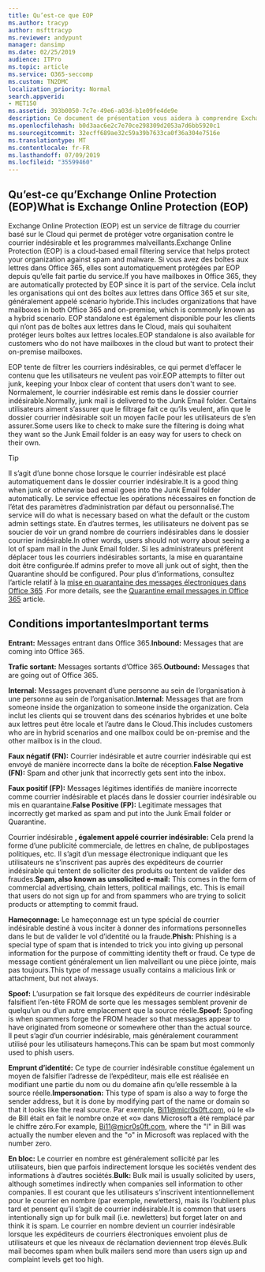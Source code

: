 ```yaml
---
title: Qu’est-ce que EOP
ms.author: tracyp
author: msfttracyp
ms.reviewer: andypunt
manager: dansimp
ms.date: 02/25/2019
audience: ITPro
ms.topic: article
ms.service: O365-seccomp
ms.custom: TN2DMC
localization_priority: Normal
search.appverid:
- MET150
ms.assetid: 393b0050-7c7e-49e6-a03d-b1e09fe4de9e
description: Ce document de présentation vous aidera à comprendre Exchange Online Protection (EOP) et quelques termes importants. Ceci s’applique aux clients Office 365 qui protègent les boîtes aux lettres Exchange Online hébergées dans le Cloud et les clients autonomes EOP qui protègent les boîtes aux lettres locales telles qu’Exchange Server 2016.
ms.openlocfilehash: b0d3aac6e2c7e70ce298309d2053a7d6bb5920c1
ms.sourcegitcommit: 32ecff689ae32c59a39b7633ca0f36a304e7516e
ms.translationtype: MT
ms.contentlocale: fr-FR
ms.lasthandoff: 07/09/2019
ms.locfileid: "35599460"
---
```

## <a name="what-is-exchange-online-protection-eop"></a><span data-ttu-id="bb49f-104">Qu’est-ce qu’Exchange Online Protection (EOP)</span><span class="sxs-lookup"><span data-stu-id="bb49f-104">What is Exchange Online Protection (EOP)</span></span>

<span data-ttu-id="bb49f-105">Exchange Online Protection (EOP) est un service de filtrage du courrier basé sur le Cloud qui permet de protéger votre organisation contre le courrier indésirable et les programmes malveillants.</span><span class="sxs-lookup"><span data-stu-id="bb49f-105">Exchange Online Protection (EOP) is a cloud-based email filtering service that helps protect your organization against spam and malware.</span></span> <span data-ttu-id="bb49f-106">Si vous avez des boîtes aux lettres dans Office 365, elles sont automatiquement protégées par EOP depuis qu’elle fait partie du service.</span><span class="sxs-lookup"><span data-stu-id="bb49f-106">If you have mailboxes in Office 365, they are automatically protected by EOP since it is part of the service.</span></span> <span data-ttu-id="bb49f-107">Cela inclut les organisations qui ont des boîtes aux lettres dans Office 365 et sur site, généralement appelé scénario hybride.</span><span class="sxs-lookup"><span data-stu-id="bb49f-107">This includes organizations that have mailboxes in both Office 365 and on-premise, which is commonly known as a hybrid scenario.</span></span> <span data-ttu-id="bb49f-108">EOP standalone est également disponible pour les clients qui n’ont pas de boîtes aux lettres dans le Cloud, mais qui souhaitent protéger leurs boîtes aux lettres locales.</span><span class="sxs-lookup"><span data-stu-id="bb49f-108">EOP standalone is also available for customers who do not have mailboxes in the cloud but want to protect their on-premise mailboxes.</span></span> 

<span data-ttu-id="bb49f-109">EOP tente de filtrer les courriers indésirables, ce qui permet d’effacer le contenu que les utilisateurs ne veulent pas voir.</span><span class="sxs-lookup"><span data-stu-id="bb49f-109">EOP attempts to filter out junk, keeping your Inbox clear of content that users don't want to see.</span></span> <span data-ttu-id="bb49f-110">Normalement, le courrier indésirable est remis dans le dossier courrier indésirable.</span><span class="sxs-lookup"><span data-stu-id="bb49f-110">Normally, junk mail is delivered to the Junk Email folder.</span></span> <span data-ttu-id="bb49f-111">Certains utilisateurs aiment s’assurer que le filtrage fait ce qu’ils veulent, afin que le dossier courrier indésirable soit un moyen facile pour les utilisateurs de s’en assurer.</span><span class="sxs-lookup"><span data-stu-id="bb49f-111">Some users like to check to make sure the filtering is doing what they want so the Junk Email folder is an easy way for users to check on their own.</span></span>  

> [!TIP]
> <span data-ttu-id="bb49f-112">Il s’agit d’une bonne chose lorsque le courrier indésirable est placé automatiquement dans le dossier courrier indésirable.</span><span class="sxs-lookup"><span data-stu-id="bb49f-112">It is a good thing when junk or otherwise bad email goes into the Junk Email folder automatically.</span></span> <span data-ttu-id="bb49f-113">Le service effectue les opérations nécessaires en fonction de l’état des paramètres d’administration par défaut ou personnalisé.</span><span class="sxs-lookup"><span data-stu-id="bb49f-113">The service will do what is necessary based on what the default or the custom admin settings state.</span></span> <span data-ttu-id="bb49f-114">En d’autres termes, les utilisateurs ne doivent pas se soucier de voir un grand nombre de courriers indésirables dans le dossier courrier indésirable.</span><span class="sxs-lookup"><span data-stu-id="bb49f-114">In other words, users should not worry about seeing a lot of spam mail in the Junk Email folder.</span></span> <span data-ttu-id="bb49f-115">Si les administrateurs préfèrent déplacer tous les courriers indésirables sortants, la mise en quarantaine doit être configurée.</span><span class="sxs-lookup"><span data-stu-id="bb49f-115">If admins prefer to move all junk out of sight, then the Quarantine should be configured.</span></span> <span data-ttu-id="bb49f-116">Pour plus d’informations, consultez l’article relatif à la [mise en quarantaine des messages électroniques dans Office 365](../quarantine-email-messages.md) .</span><span class="sxs-lookup"><span data-stu-id="bb49f-116">For more details, see the [Quarantine email messages in Office 365](../quarantine-email-messages.md) article.</span></span>

## <a name="important-terms"></a><span data-ttu-id="bb49f-117">Conditions importantes</span><span class="sxs-lookup"><span data-stu-id="bb49f-117">Important terms</span></span>

<span data-ttu-id="bb49f-118">**Entrant:** Messages entrant dans Office 365.</span><span class="sxs-lookup"><span data-stu-id="bb49f-118">**Inbound:** Messages that are coming into Office 365.</span></span>

<span data-ttu-id="bb49f-119">**Trafic sortant:** Messages sortants d’Office 365.</span><span class="sxs-lookup"><span data-stu-id="bb49f-119">**Outbound:** Messages that are going out of Office 365.</span></span>

<span data-ttu-id="bb49f-120">**Internal:** Messages provenant d’une personne au sein de l’organisation à une personne au sein de l’organisation.</span><span class="sxs-lookup"><span data-stu-id="bb49f-120">**Internal:** Messages that are from someone inside the organization to someone inside the organization.</span></span> <span data-ttu-id="bb49f-121">Cela inclut les clients qui se trouvent dans des scénarios hybrides et une boîte aux lettres peut être locale et l’autre dans le Cloud.</span><span class="sxs-lookup"><span data-stu-id="bb49f-121">This includes customers who are in hybrid scenarios and one mailbox could be on-premise and the other mailbox is in the cloud.</span></span>

<span data-ttu-id="bb49f-122">**Faux négatif (FN):** Courrier indésirable et autre courrier indésirable qui est envoyé de manière incorrecte dans la boîte de réception.</span><span class="sxs-lookup"><span data-stu-id="bb49f-122">**False Negative (FN):** Spam and other junk that incorrectly gets sent into the inbox.</span></span>

<span data-ttu-id="bb49f-123">**Faux positif (FP):** Messages légitimes identifiés de manière incorrecte comme courrier indésirable et placés dans le dossier courrier indésirable ou mis en quarantaine.</span><span class="sxs-lookup"><span data-stu-id="bb49f-123">**False Positive (FP):** Legitimate messages that incorrectly get marked as spam and put into the Junk Email folder or Quarantine.</span></span>

<span data-ttu-id="bb49f-124">Courrier indésirable **, également appelé courrier indésirable:** Cela prend la forme d’une publicité commerciale, de lettres en chaîne, de publipostages politiques, etc. Il s’agit d’un message électronique indiquant que les utilisateurs ne s’inscrivent pas auprès des expéditeurs de courrier indésirable qui tentent de solliciter des produits ou tentent de valider des fraudes.</span><span class="sxs-lookup"><span data-stu-id="bb49f-124">**Spam, also known as unsolicited e-mail:** This comes in the form of commercial advertising, chain letters, political mailings, etc. This is email that users do not sign up for and from spammers who are trying to solicit products or attempting to commit fraud.</span></span>

<span data-ttu-id="bb49f-125">**Hameçonnage:** Le hameçonnage est un type spécial de courrier indésirable destiné à vous inciter à donner des informations personnelles dans le but de valider le vol d’identité ou la fraude.</span><span class="sxs-lookup"><span data-stu-id="bb49f-125">**Phish:** Phishing is a special type of spam that is intended to trick you into giving up personal information for the purpose of committing identity theft or fraud.</span></span> <span data-ttu-id="bb49f-126">Ce type de message contient généralement un lien malveillant ou une pièce jointe, mais pas toujours.</span><span class="sxs-lookup"><span data-stu-id="bb49f-126">This type of message usually contains a malicious link or attachment, but not always.</span></span>

<span data-ttu-id="bb49f-127">**Spoof:** L’usurpation se fait lorsque des expéditeurs de courrier indésirable falsifient l’en-tête FROM de sorte que les messages semblent provenir de quelqu’un ou d’un autre emplacement que la source réelle.</span><span class="sxs-lookup"><span data-stu-id="bb49f-127">**Spoof:** Spoofing is when spammers forge the FROM header so that messages appear to have originated from someone or somewhere other than the actual source.</span></span> <span data-ttu-id="bb49f-128">Il peut s’agir d’un courrier indésirable, mais généralement couramment utilisé pour les utilisateurs hameçons.</span><span class="sxs-lookup"><span data-stu-id="bb49f-128">This can be spam but most commonly used to phish users.</span></span>

<span data-ttu-id="bb49f-129">**Emprunt d’identité:** Ce type de courrier indésirable constitue également un moyen de falsifier l’adresse de l’expéditeur, mais elle est réalisée en modifiant une partie du nom ou du domaine afin qu’elle ressemble à la source réelle.</span><span class="sxs-lookup"><span data-stu-id="bb49f-129">**Impersonation:** This type of spam is also a way to forge the sender address, but it is done by modifying part of the name or domain so that it looks like the real source.</span></span> <span data-ttu-id="bb49f-130">Par exemple, Bi11@micr0s0ft.com, où le «l» de Bill était en fait le nombre onze et «o» dans Microsoft a été remplacé par le chiffre zéro.</span><span class="sxs-lookup"><span data-stu-id="bb49f-130">For example, Bi11@micr0s0ft.com, where the "l" in Bill was actually the number eleven and the "o" in Microsoft was replaced with the number zero.</span></span>

<span data-ttu-id="bb49f-131">**En bloc:** Le courrier en nombre est généralement sollicité par les utilisateurs, bien que parfois indirectement lorsque les sociétés vendent des informations à d’autres sociétés.</span><span class="sxs-lookup"><span data-stu-id="bb49f-131">**Bulk:** Bulk mail is usually solicited by users, although sometimes indirectly when companies sell information to other companies.</span></span> <span data-ttu-id="bb49f-132">Il est courant que les utilisateurs s’inscrivent intentionnellement pour le courrier en nombre (par exemple, newletters), mais ils l’oublient plus tard et pensent qu’il s’agit de courrier indésirable.</span><span class="sxs-lookup"><span data-stu-id="bb49f-132">It is common that users intentionally sign up for bulk mail (i.e. newletters) but forget later on and think it is spam.</span></span> <span data-ttu-id="bb49f-133">Le courrier en nombre devient un courrier indésirable lorsque les expéditeurs de courriers électroniques envoient plus de utilisateurs et que les niveaux de réclamation deviennent trop élevés.</span><span class="sxs-lookup"><span data-stu-id="bb49f-133">Bulk mail becomes spam when bulk mailers send more than users sign up and complaint levels get too high.</span></span>
